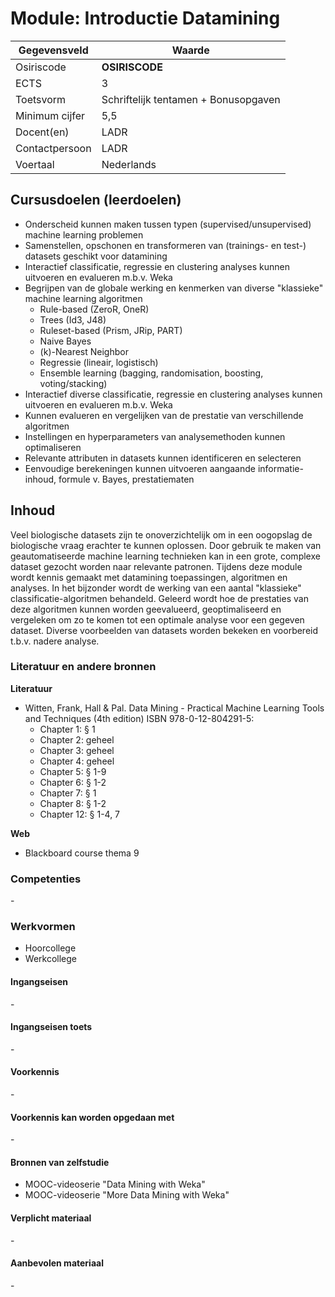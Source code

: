 # Module: Introductie Datamining

| Gegevensveld  | Waarde |
| ------------- | ------------- |
| Osiriscode  | __OSIRISCODE__  |
| ECTS  | 3 |
| Toetsvorm  | Schriftelijk tentamen + Bonusopgaven |
| Minimum cijfer  | 5,5 |
| Docent(en)  | LADR |
| Contactpersoon  | LADR |
| Voertaal  | Nederlands |

## Cursusdoelen (leerdoelen)

- Onderscheid kunnen maken tussen typen (supervised/unsupervised) machine learning problemen
- Samenstellen, opschonen en transformeren van (trainings- en test-) datasets geschikt voor datamining
- Interactief classificatie, regressie en clustering analyses kunnen uitvoeren en evalueren m.b.v. Weka
- Begrijpen van de globale werking en kenmerken van diverse "klassieke" machine learning algoritmen
    - Rule-based (ZeroR, OneR)
    - Trees (Id3, J48)
    - Ruleset-based (Prism, JRip, PART)
    - Naive Bayes
    - (k)-Nearest Neighbor
    - Regressie (lineair, logistisch)
    - Ensemble learning (bagging, randomisation, boosting, voting/stacking)
- Interactief diverse classificatie, regressie en clustering analyses kunnen uitvoeren en evalueren m.b.v. Weka
- Kunnen evalueren en vergelijken van de prestatie van verschillende algoritmen
- Instellingen en hyperparameters van analysemethoden kunnen optimaliseren
- Relevante attributen in datasets kunnen identificeren en selecteren
- Eenvoudige berekeningen kunnen uitvoeren aangaande informatie-inhoud, formule v. Bayes, prestatiematen

## Inhoud

Veel biologische datasets zijn te onoverzichtelijk om in een oogopslag de biologische vraag erachter te kunnen oplossen. Door gebruik te maken van geautomatiseerde machine learning technieken kan in een grote, complexe dataset gezocht worden naar  relevante patronen. Tijdens deze module wordt kennis gemaakt met datamining toepassingen, algoritmen en analyses. In het  bijzonder wordt de werking van een aantal "klassieke" classificatie-algoritmen behandeld. Geleerd wordt hoe de prestaties van deze algoritmen kunnen worden geevalueerd, geoptimaliseerd en vergeleken om zo te komen tot een optimale analyse voor een gegeven dataset. Diverse voorbeelden van datasets worden bekeken en voorbereid t.b.v. nadere analyse.

### Literatuur en andere bronnen

**Literatuur**

- Witten, Frank, Hall & Pal. Data Mining - Practical Machine Learning Tools and Techniques (4th edition) ISBN 978-0-12-804291-5:
    - Chapter 1: &sect; 1
    - Chapter 2: geheel
    - Chapter 3: geheel
    - Chapter 4: geheel
    - Chapter 5: &sect; 1-9
    - Chapter 6: &sect; 1-2
    - Chapter 7: &sect; 1
    - Chapter 8: &sect; 1-2
    - Chapter 12: &sect; 1-4, 7

**Web**

- Blackboard course thema 9

### Competenties
\-

### Werkvormen  
- Hoorcollege
- Werkcollege

#### Ingangseisen 
\- 

#### Ingangseisen toets
\- 

#### Voorkennis
\-

#### Voorkennis kan worden opgedaan met
\-

#### Bronnen van zelfstudie
- MOOC-videoserie "Data Mining with Weka"
- MOOC-videoserie "More Data Mining with Weka"

#### Verplicht materiaal
\-

#### Aanbevolen materiaal
\-

